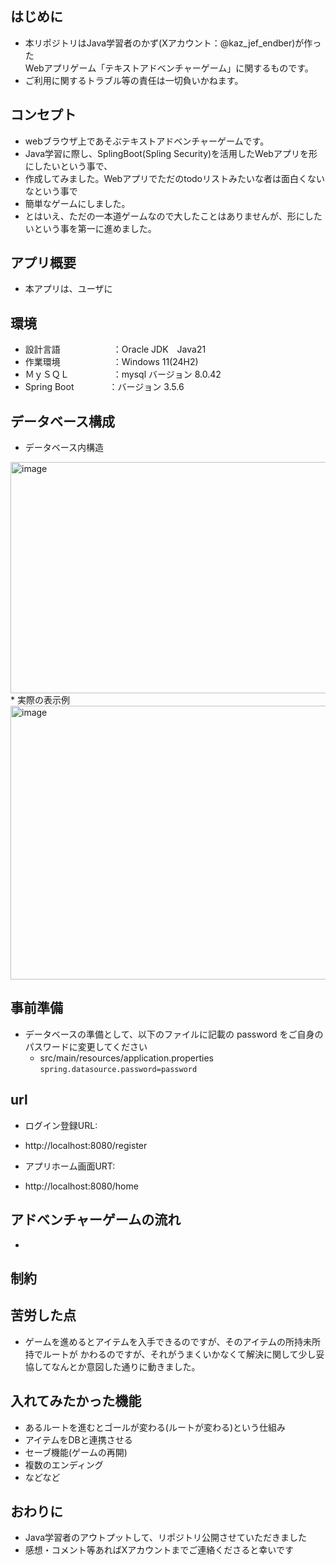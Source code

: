 ## はじめに
* 本リポジトリはJava学習者のかず(Xアカウント：@kaz_jef_endber)が作った  
Webアプリゲーム「テキストアドベンチャーゲーム」に関するものです。  
* ご利用に関するトラブル等の責任は一切負いかねます。

## コンセプト
* webブラウザ上であそぶテキストアドベンチャーゲームです。
* Java学習に際し、SplingBoot(Spling Security)を活用したWebアプリを形にしたいという事で、
* 作成してみました。Webアプリでただのtodoリストみたいな者は面白くないなという事で
* 簡単なゲームにしました。
* とはいえ、ただの一本道ゲームなので大したことはありませんが、形にしたいという事を第一に進めました。

## アプリ概要
* 本アプリは、ユーザに

## 環境
* 設計言語　　　　　　：Oracle JDK　Java21  
* 作業環境　　　　　　：Windows 11(24H2)
* ＭｙＳＱＬ　　　　　：mysql バージョン	8.0.42
* Spring Boot　　　　：バージョン	3.5.6

## データベース構成
* データベース内構造
<img width="1297" height="370" alt="image" src="https://github.com/user-attachments/assets/1c14ce19-b270-42e6-b97e-66ecb6c4e17b" />
* 実際の表示例
<img width="1664" height="438" alt="image" src="https://github.com/user-attachments/assets/7b144df7-4522-4d28-8320-300a7a325588" />

## 事前準備
* データベースの準備として、以下のファイルに記載の password をご自身のパスワードに変更してください
  + src/main/resources/application.properties
   ```　 spring.datasource.password=password　```
   
## url
* ログイン登録URL:
* http://localhost:8080/register

* アプリホーム画面URT:
* http://localhost:8080/home

## アドベンチャーゲームの流れ
* 

## 制約

## 苦労した点
* ゲームを進めるとアイテムを入手できるのですが、そのアイテムの所持未所持でルートが
かわるのですが、それがうまくいかなくて解決に関して少し妥協してなんとか意図した通りに動きました。

## 入れてみたかった機能
* あるルートを進むとゴールが変わる(ルートが変わる)という仕組み
* アイテムをDBと連携させる
* セーブ機能(ゲームの再開)
* 複数のエンディング
* などなど

## おわりに
* Java学習者のアウトプットして、リポジトリ公開させていただきました
* 感想・コメント等あればXアカウントまでご連絡くださると幸いです


